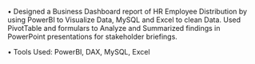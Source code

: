 • Designed a Business Dashboard report of HR Employee Distribution by using PowerBI to Visualize Data, MySQL
and Excel to clean Data. Used PivotTable and formulars to Analyze and Summarized findings in PowerPoint
presentations for stakeholder briefings.

• Tools Used: PowerBI, DAX, MySQL, Excel
